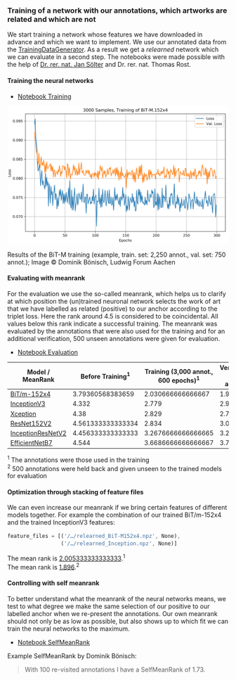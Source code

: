 ### Training of a network with our annotations, which artworks are related and which are not

We start training a network whose features we have downloaded in advance and which we want to implement. We use our annotated data from the [TrainingDataGenerator](https://github.com/DominikBoenisch/Training-the-Archive/tree/master/Prototype/3_Training_Dataset). As a result we get a *relearned* network which we can evaluate in a second step. The notebooks were made possible with the help of [Dr. rer. nat. Jan Sölter](https://de.linkedin.com/in/jansoelter) and Dr. rer. nat. Thomas Rost.

#### Training the neural networks

* [Notebook Training](https://github.com/DominikBoenisch/Training-the-Archive/blob/master/Prototype/4_Training/Training_SimilarityNet.ipynb)

<img src="https://github.com/DominikBoenisch/Training-the-Archive/blob/master/Images/3000_Samples_BiT-M.152x4.png" width="750" height="">

Results of the BiT-M training (example, train. set: 2,250 annot., val. set: 750 annot.);
Image © Dominik Bönisch, Ludwig Forum Aachen

#### Evaluating with meanrank

For the evaluation we use the so-called meanrank, which helps us to clarify at which position the (un)trained neuronal network selects the work of art that we have labelled as related (positive) to our anchor according to the triplet loss. Here the rank around 4.5 is considered to be coincidental. All values below this rank indicate a successful training. The meanrank was evaluated by the annotations that were also used for the training and for an additional verification, 500 unseen annotations were given for evaluation. 

* [Notebook Evaluation](https://github.com/DominikBoenisch/Training-the-Archive/blob/master/Prototype/4_Training/MeanRankEvaluation.ipynb)

Model / MeanRank | Before Training<sup>1</sup>| Training (3,000 annot., 600 epochs)<sup>1</sup>| Verification (500 annot.)<sup>2</sup>
------------ | -------------| -------------| -------------
[BiT/m-152x4](https://tfhub.dev/google/bit/m-r152x4/1) | 3.79360568383659| 2.030666666666667| 1.932
[InceptionV3](https://keras.io/api/applications/inceptionv3/) | 4.332| 2.779| 2.902
[Xception](https://keras.io/api/applications/xception/) | 4.38| 2.829| 2.724
[ResNet152V2](https://keras.io/api/applications/resnet/#resnet152v2-function)| 4.561333333333334| 2.834| 3.08 
[InceptionResNetV2](https://keras.io/api/applications/inceptionresnetv2/) | 4.456333333333333| 3.2676666666666665| 3.2
[EfficientNetB7](https://keras.io/api/applications/efficientnet/#efficientnetb7-function) | 4.544| 3.6686666666666667| 3.784

<p><sup>1</sup> The annotations were those used in the training<br> 
<sup>2</sup> 500 annotations were held back and given unseen to the trained models for evaluation</p>

#### Optimization through stacking of feature files
We can even increase our meanrank if we bring certain features of different models together. For example the combination of our trained BiT/m-152x4 and the trained InceptionV3 features:
```javascript
feature_files = [('/…/relearned_BiT-M152x4.npz', None),
                 ('/…/relearned_Inception.npz', None)]
```
<p>The mean rank is <ins>2.005333333333333</ins>.<sup>1</sup><br>
The mean rank is <ins>1.896</ins>.<sup>2</sup></p>

#### Controlling with self meanrank

To better understand what the meanrank of the neural networks means, we test to what degree we make the same selection of our positive to our labelled anchor when we re-present the annotations. Our own meanrank should not only be as low as possible, but also shows up to which fit we can train the neural networks to the maximum.

* [Notebook SelfMeanRank](https://github.com/DominikBoenisch/Training-the-Archive/blob/master/Prototype/4_Training/SelfMeanRank.ipynb)

Example SelfMeanRank by Dominik Bönisch:
> With 100 re-visited annotations I have a SelfMeanRank of 1.73.
